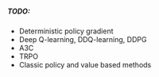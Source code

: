 
##### TODO:

- Deterministic policy gradient
- Deep Q-learning, DDQ-learning, DDPG
- A3C
- TRPO
- Classic policy and value based methods
